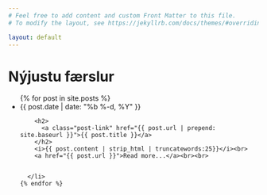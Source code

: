```yaml
---
# Feel free to add content and custom Front Matter to this file.
# To modify the layout, see https://jekyllrb.com/docs/themes/#overriding-theme-defaults

layout: default
---
```




  <h1 class="page-heading">Nýjustu færslur</h1>

  <ul class="post-list">
    {% for post in site.posts %}
      <li>
        <span class="post-meta">{{ post.date | date: "%b %-d, %Y" }}</span>

        <h2>
          <a class="post-link" href="{{ post.url | prepend: site.baseurl }}">{{ post.title }}</a>
        </h2>
        <i>{{ post.content | strip_html | truncatewords:25}}</i><br>
        <a href="{{ post.url }}">Read more...</a><br><br>


      </li>
    {% endfor %}
  </ul>
